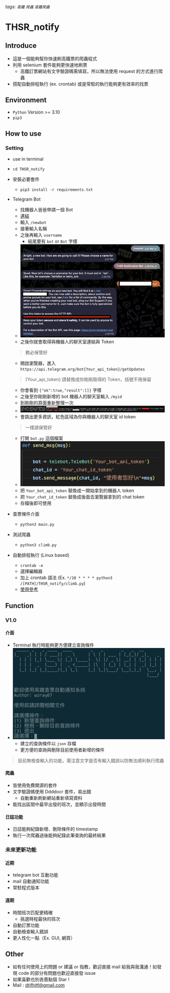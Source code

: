###### tags: `高鐵` `爬蟲` `高鐵爬蟲`
# THSR_notify

## Introduce 
- 這是一個能夠幫你快速刷高鐵票的爬蟲程式
- 利用 selenium 套件能夠更快速地刷票
    - 高鐵訂票網站有文字驗證碼需填寫，所以無法使用 request 的方式進行爬蟲
- 搭配自動排程執行 (ex. crontab) 或是常駐的執行能夠更有效率的找票
## Environment
- `Python` Version >= 3.10
- `pip3`
## How to use
### Setting
- use in terminal
- `cd THSR_notify`
- 安裝必要套件
    - `pip3 install -r requirements.txt`
- Telegram Bot
    - 找機器人爸爸申請一個 Bot
    - [連結](https://telegram.me/BotFather)
    - 輸入 `/newbot`
    - 接著輸入名稱
    - 之後再輸入 `username`
        - 結尾要有 `bot` or `Bot` 字樣
    - ![Alt text](readmeImg/image_2.png)
    - 之後你就會取得與機器人的聊天室連結與 Token
    > 務必保管好
    - 開啟瀏覽器，進入`https://api.telegram.org/bot{Your_api_token}/getUpdates`
    > {Your_api_token} 請替換成你剛剛取得的 Token，括號不用保留
    - 你會看到 `{"ok":true,"result":[]}` 字樣
    - 之後至你剛剛新增的 bot 機器人的聊天室輸入 `/myid`
    - 到剛剛的頁面重新整理一次
    - ![Alt text](readmeImg/image_3.png)
    - 會跳出更多資訊，紅色區域為你與機器人的聊天室 id token
    > 一樣請保管好
    - 打開 `bot.py` 這個檔案
    - ![Alt text](readmeImg/image_4.png)
    - 把 `Your_bot_api_token` 替換成一開始拿到的機器人 token
    - 把 `Your_chat_id_token` 替換成後面去瀏覽器拿到的 chat token
    - 存檔後即可使用

- 查票條件介面
    - `python3 main.py`
- 測試爬蟲
    - `python3 climb.py`
- 自動排程執行 (Linux based)
    - `crontab -e`
    - 選擇編輯器
    - 加上 crontab 語法 (Ex. `*/10 * * * * python3 /[PATH]/THSR_notify/climb.py`)
    - [使用參考](https://crontab.guru/)
## Function
### V1.0
#### 介面
- Terminal 執行時能夠更方便建立查詢條件
- ![Alt text](readmeImg/image.png)
    - 建立的查詢條件以 `json` 存檔
    - 更方便的查詢與刪除目前使用者新增的條件
> 目前無檢查輸入的功能，需注意文字是否有輸入錯誤以防無法順利執行爬蟲
#### 爬蟲
- 皆使用免費開源的套件
- 文字驗證碼使用 Ddddocr 套件，易出錯
    - 自動重新刷新網站重新填寫資料
- 能找出區間中最早出發的班次，並顯示出發時間
#### 日誌功能
- 日誌能夠紀錄新增、刪除條件的 timestamp
- 執行一次爬蟲過後能夠紀錄此筆查詢的最終結果

### 未來更新功能
#### 近期 
- telegram bot 互動功能
- mail 自動通知功能
- 常駐程式版本
#### 遠期
- 時間班次匹配更精確
    - 挑選時程最快的班次
- 自動訂票功能
- 自動檢查輸入錯誤
- 更人性化一點（Ex. GUI, 網頁）

## Other
- 如有任何使用上的問題 or 建議 or 指教，歡迎直接 mail 給我與我溝通！如發現 code 的部分有問題也歡迎直接發 issue
- 如果喜歡也別吝嗇點個 Star !
- Mail : dtjfhjtf@gmail.com